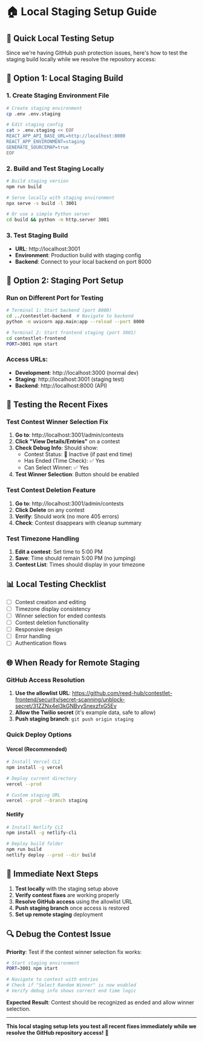 # 🏠 Local Staging Setup Guide

## 🎯 Quick Local Testing Setup

Since we're having GitHub push protection issues, here's how to test the staging build locally while we resolve the repository access:

## 🚀 Option 1: Local Staging Build

### **1. Create Staging Environment File**
```bash
# Create staging environment
cp .env .env.staging

# Edit staging config
cat > .env.staging << EOF
REACT_APP_API_BASE_URL=http://localhost:8000
REACT_APP_ENVIRONMENT=staging
GENERATE_SOURCEMAP=true
EOF
```

### **2. Build and Test Staging Locally**
```bash
# Build staging version
npm run build

# Serve locally with staging environment
npx serve -s build -l 3001

# Or use a simple Python server
cd build && python -m http.server 3001
```

### **3. Test Staging Build**
- **URL**: http://localhost:3001
- **Environment**: Production build with staging config
- **Backend**: Connect to your local backend on port 8000

## 🧪 Option 2: Staging Port Setup

### **Run on Different Port for Testing**
```bash
# Terminal 1: Start backend (port 8000)
cd ../contestlet-backend  # Navigate to backend
python -m uvicorn app.main:app --reload --port 8000

# Terminal 2: Start frontend staging (port 3001)
cd contestlet-frontend
PORT=3001 npm start
```

### **Access URLs:**
- **Development**: http://localhost:3000 (normal dev)
- **Staging**: http://localhost:3001 (staging test)
- **Backend**: http://localhost:8000 (API)

## 🔧 Testing the Recent Fixes

### **Test Contest Winner Selection Fix**
1. **Go to**: http://localhost:3001/admin/contests
2. **Click "View Details/Entries"** on a contest
3. **Check Debug Info**: Should show:
   - Contest Status: 🔴 Inactive (if past end time)
   - Has Ended (Time Check): ✅ Yes
   - Can Select Winner: ✅ Yes
4. **Test Winner Selection**: Button should be enabled

### **Test Contest Deletion Feature**  
1. **Go to**: http://localhost:3001/admin/contests
2. **Click Delete** on any contest
3. **Verify**: Should work (no more 405 errors)
4. **Check**: Contest disappears with cleanup summary

### **Test Timezone Handling**
1. **Edit a contest**: Set time to 5:00 PM
2. **Save**: Time should remain 5:00 PM (no jumping)
3. **Contest List**: Times should display in your timezone

## 📊 Local Testing Checklist

- [ ] Contest creation and editing
- [ ] Timezone display consistency
- [ ] Winner selection for ended contests
- [ ] Contest deletion functionality
- [ ] Responsive design
- [ ] Error handling
- [ ] Authentication flows

## 🌐 When Ready for Remote Staging

### **GitHub Access Resolution**
1. **Use the allowlist URL**: https://github.com/reed-hub/contestlet-frontend/security/secret-scanning/unblock-secret/31ZZNx4eI3kGNBvySnexzfxG5Ev
2. **Allow the Twilio secret** (it's example data, safe to allow)
3. **Push staging branch**: `git push origin staging`

### **Quick Deploy Options**

#### **Vercel (Recommended)**
```bash
# Install Vercel CLI
npm install -g vercel

# Deploy current directory
vercel --prod

# Custom staging URL
vercel --prod --branch staging
```

#### **Netlify**
```bash
# Install Netlify CLI  
npm install -g netlify-cli

# Deploy build folder
npm run build
netlify deploy --prod --dir build
```

## 🎯 Immediate Next Steps

1. **Test locally** with the staging setup above
2. **Verify contest fixes** are working properly
3. **Resolve GitHub access** using the allowlist URL
4. **Push staging branch** once access is restored
5. **Set up remote staging** deployment

## 🔍 Debug the Contest Issue

**Priority**: Test if the contest winner selection fix works:

```bash
# Start staging environment
PORT=3001 npm start

# Navigate to contest with entries
# Check if "Select Random Winner" is now enabled
# Verify debug info shows correct end time logic
```

**Expected Result**: Contest should be recognized as ended and allow winner selection.

---

**This local staging setup lets you test all recent fixes immediately while we resolve the GitHub repository access!** 🚀

